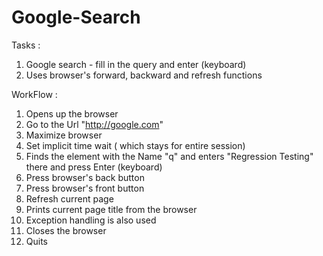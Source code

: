 # Google-Search

Tasks : 
1) Google search - fill in the query and enter (keyboard)
2) Uses browser's forward, backward and refresh functions

WorkFlow :
1) Opens up the browser
2) Go to the Url "http://google.com"
3) Maximize browser
4) Set implicit time wait ( which stays for entire session)
5) Finds the element with the Name "q" and enters "Regression Testing" there and press Enter (keyboard)
6) Press browser's back button
7) Press browser's front button                  
8) Refresh current page
9) Prints current page title from the browser
10) Exception handling is also used
11) Closes the browser
12) Quits
